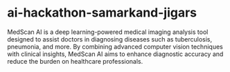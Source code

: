 # ai-hackathon-samarkand-jigars
MedScan AI is a deep learning-powered medical imaging analysis tool designed to assist doctors in diagnosing diseases such as tuberculosis, pneumonia, and more. By combining advanced computer vision techniques with clinical insights, MedScan AI aims to enhance diagnostic accuracy and reduce the burden on healthcare professionals.
